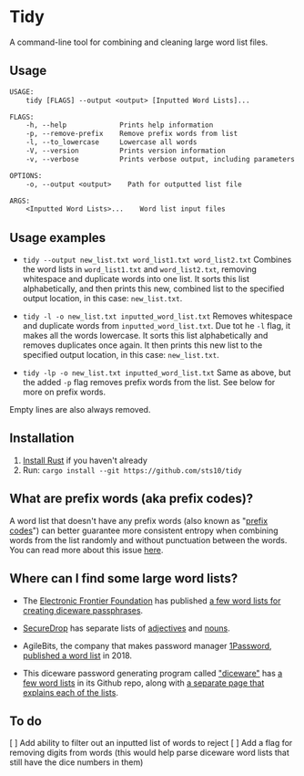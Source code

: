 # Tidy

A command-line tool for combining and cleaning large word list files. 

## Usage
```txt
USAGE:
    tidy [FLAGS] --output <output> [Inputted Word Lists]...

FLAGS:
    -h, --help             Prints help information
    -p, --remove-prefix    Remove prefix words from list
    -l, --to_lowercase     Lowercase all words
    -V, --version          Prints version information
    -v, --verbose          Prints verbose output, including parameters as received

OPTIONS:
    -o, --output <output>    Path for outputted list file

ARGS:
    <Inputted Word Lists>...    Word list input files
```

## Usage examples

- `tidy --output new_list.txt word_list1.txt word_list2.txt` Combines the word lists in `word_list1.txt` and `word_list2.txt`, removing whitespace and duplicate words into one list. It sorts this list alphabetically, and then prints this new, combined list to the specified output location, in this case: `new_list.txt`.

- `tidy -l -o new_list.txt inputted_word_list.txt` Removes whitespace and duplicate words from `inputted_word_list.txt`. Due tot he `-l` flag, it makes all the words lowercase. It sorts this list alphabetically and removes duplicates once again. It then prints this new list to the specified output location, in this case: `new_list.txt`.

- `tidy -lp -o new_list.txt inputted_word_list.txt` Same as above, but the added `-p` flag removes prefix words from the list. See below for more on prefix words.

Empty lines are also always removed.

## Installation

1. [Install Rust](https://www.rust-lang.org/tools/install) if you haven't already
2. Run: `cargo install --git https://github.com/sts10/tidy`

## What are prefix words (aka prefix codes)? 

A word list that doesn't have any prefix words (also known as "[prefix codes](https://en.wikipedia.org/wiki/Prefix_code)") can better guarantee more consistent entropy when combining words from the list randomly and without punctuation between the words. You can read more about this issue [here](https://github.com/ulif/diceware#id3).

## Where can I find some large word lists?

- The [Electronic Frontier Foundation](https://www.eff.org/) has published [a few word lists for creating diceware passphrases](https://www.eff.org/deeplinks/2016/07/new-wordlists-random-passphrases).

- [SecureDrop](https://github.com/freedomofpress/securedrop/) has separate lists of [adjectives](https://github.com/freedomofpress/securedrop/blob/develop/securedrop/dictionaries/adjectives.txt) and [nouns](https://github.com/freedomofpress/securedrop/blob/develop/securedrop/dictionaries/nouns.txt).

- AgileBits, the company that makes password manager [1Password](https://1password.com/), [published a word list](https://github.com/agilebits/crackme/blob/master/doc/AgileWords.txt) in 2018.

- This diceware password generating program called ["diceware"](https://github.com/ulif/diceware) has [a few word lists](https://github.com/ulif/diceware/tree/master/diceware/wordlists) in its Github repo, along with [a separate page that explains each of the lists](https://github.com/ulif/diceware/blob/master/docs/wordlists.rst).

## To do

[ ] Add ability to filter out an inputted list of words to reject
[ ] Add a flag for removing digits from words (this would help parse diceware word lists that still have the dice numbers in them)
